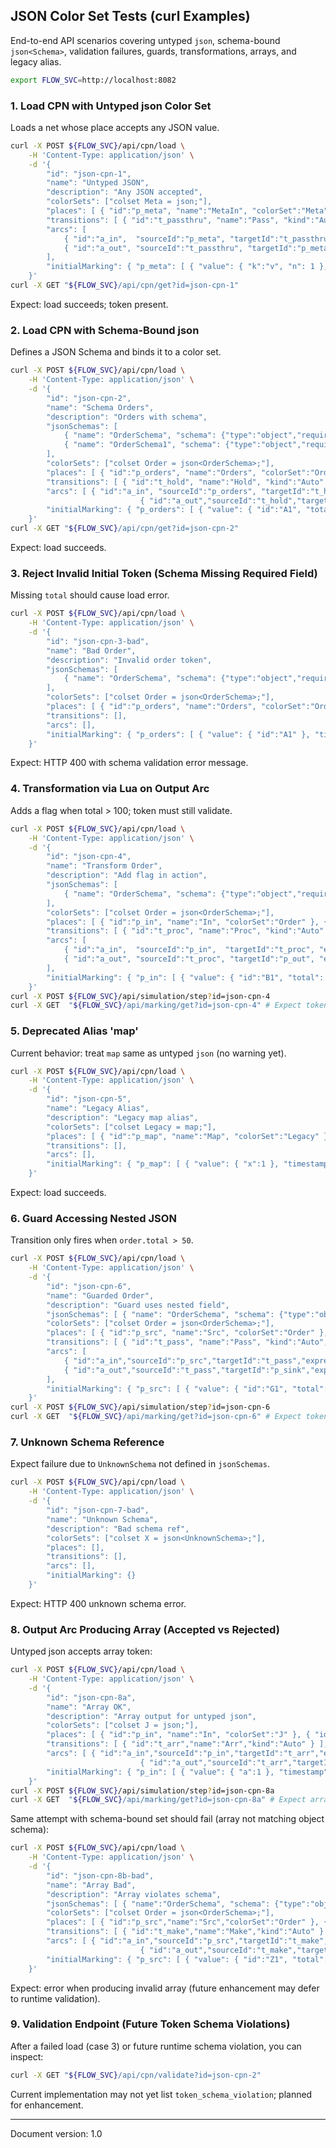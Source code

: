 ## JSON Color Set Tests (curl Examples)

End-to-end API scenarios covering untyped `json`, schema-bound `json<Schema>`, validation failures, guards, transformations, arrays, and legacy alias.

```sh
export FLOW_SVC=http://localhost:8082
```

### 1. Load CPN with Untyped json Color Set
Loads a net whose place accepts any JSON value.
```sh
curl -X POST ${FLOW_SVC}/api/cpn/load \
	-H 'Content-Type: application/json' \
	-d '{
		"id": "json-cpn-1",
		"name": "Untyped JSON",
		"description": "Any JSON accepted",
		"colorSets": ["colset Meta = json;"],
		"places": [ { "id":"p_meta", "name":"MetaIn", "colorSet":"Meta" } ],
		"transitions": [ { "id":"t_passthru", "name":"Pass", "kind":"Auto" } ],
		"arcs": [
			{ "id":"a_in",  "sourceId":"p_meta", "targetId":"t_passthru", "expression":"x", "direction":"IN"},
			{ "id":"a_out", "sourceId":"t_passthru", "targetId":"p_meta", "expression":"x", "direction":"OUT"}
		],
		"initialMarking": { "p_meta": [ { "value": { "k":"v", "n": 1 }, "timestamp": 0 } ] }
	}'
curl -X GET "${FLOW_SVC}/api/cpn/get?id=json-cpn-1"
```
Expect: load succeeds; token present.

### 2. Load CPN with Schema-Bound json<OrderSchema>
Defines a JSON Schema and binds it to a color set.
```sh
curl -X POST ${FLOW_SVC}/api/cpn/load \
	-H 'Content-Type: application/json' \
	-d '{
		"id": "json-cpn-2",
		"name": "Schema Orders",
		"description": "Orders with schema",
		"jsonSchemas": [
			{ "name": "OrderSchema", "schema": {"type":"object","required":["id","total"],"properties": {"id":{"type":"string"},"total":{"type":"number"}} } },
			{ "name": "OrderSchema1", "schema": {"type":"object","required":["id","total"],"properties": {"id":{"type":"string"},"total":{"type":"number"}} } }
		],
		"colorSets": ["colset Order = json<OrderSchema>;"],
		"places": [ { "id":"p_orders", "name":"Orders", "colorSet":"Order" } ],
		"transitions": [ { "id":"t_hold", "name":"Hold", "kind":"Auto" } ],
		"arcs": [ { "id":"a_in", "sourceId":"p_orders", "targetId":"t_hold", "expression":"order", "direction":"IN" },
							 { "id":"a_out","sourceId":"t_hold","targetId":"p_orders","expression":"order","direction":"OUT" } ],
		"initialMarking": { "p_orders": [ { "value": { "id":"A1", "total": 10.5 }, "timestamp":0 } ] }
	}'
curl -X GET "${FLOW_SVC}/api/cpn/get?id=json-cpn-2"
```
Expect: load succeeds.

### 3. Reject Invalid Initial Token (Schema Missing Required Field)
Missing `total` should cause load error.
```sh
curl -X POST ${FLOW_SVC}/api/cpn/load \
	-H 'Content-Type: application/json' \
	-d '{
		"id": "json-cpn-3-bad",
		"name": "Bad Order",
		"description": "Invalid order token",
		"jsonSchemas": [
			{ "name": "OrderSchema", "schema": {"type":"object","required":["id","total"],"properties": {"id":{"type":"string"},"total":{"type":"number"}} } }
		],
		"colorSets": ["colset Order = json<OrderSchema>;"],
		"places": [ { "id":"p_orders", "name":"Orders", "colorSet":"Order" } ],
		"transitions": [],
		"arcs": [],
		"initialMarking": { "p_orders": [ { "value": { "id":"A1" }, "timestamp":0 } ] }
	}'
```
Expect: HTTP 400 with schema validation error message.

### 4. Transformation via Lua on Output Arc
Adds a flag when total > 100; token must still validate.
```sh
curl -X POST ${FLOW_SVC}/api/cpn/load \
	-H 'Content-Type: application/json' \
	-d '{
		"id": "json-cpn-4",
		"name": "Transform Order",
		"description": "Add flag in action",
		"jsonSchemas": [
			{ "name": "OrderSchema", "schema": {"type":"object","required":["id","total"],"properties": {"id":{"type":"string"},"total":{"type":"number"}} } }
		],
		"colorSets": ["colset Order = json<OrderSchema>;"],
		"places": [ { "id":"p_in", "name":"In", "colorSet":"Order" }, { "id":"p_out", "name":"Out", "colorSet":"Order" } ],
		"transitions": [ { "id":"t_proc", "name":"Proc", "kind":"Auto" } ],
		"arcs": [
			{ "id":"a_in",  "sourceId":"p_in",  "targetId":"t_proc", "expression":"order", "direction":"IN" },
			{ "id":"a_out", "sourceId":"t_proc", "targetId":"p_out", "expression":"local o = order; if o.total > 100 then o.flag=\"BIG\" end; return o", "direction":"OUT" }
		],
		"initialMarking": { "p_in": [ { "value": { "id":"B1", "total": 150 }, "timestamp":0 } ] }
	}'
curl -X POST ${FLOW_SVC}/api/simulation/step?id=json-cpn-4
curl -X GET  "${FLOW_SVC}/api/marking/get?id=json-cpn-4" # Expect token with flag = BIG in p_out
```

### 5. Deprecated Alias 'map'
Current behavior: treat `map` same as untyped `json` (no warning yet).
```sh
curl -X POST ${FLOW_SVC}/api/cpn/load \
	-H 'Content-Type: application/json' \
	-d '{
		"id": "json-cpn-5",
		"name": "Legacy Alias",
		"description": "Legacy map alias",
		"colorSets": ["colset Legacy = map;"],
		"places": [ { "id":"p_map", "name":"Map", "colorSet":"Legacy" } ],
		"transitions": [],
		"arcs": [],
		"initialMarking": { "p_map": [ { "value": { "x":1 }, "timestamp":0 } ] }
	}'
```
Expect: load succeeds.

### 6. Guard Accessing Nested JSON
Transition only fires when `order.total > 50`.
```sh
curl -X POST ${FLOW_SVC}/api/cpn/load \
	-H 'Content-Type: application/json' \
	-d '{
		"id": "json-cpn-6",
		"name": "Guarded Order",
		"description": "Guard uses nested field",
		"jsonSchemas": [ { "name": "OrderSchema", "schema": {"type":"object","required":["id","total"],"properties": {"id":{"type":"string"},"total":{"type":"number"}} } } ],
		"colorSets": ["colset Order = json<OrderSchema>;"],
		"places": [ { "id":"p_src", "name":"Src", "colorSet":"Order" }, { "id":"p_sink", "name":"Sink", "colorSet":"Order" } ],
		"transitions": [ { "id":"t_pass", "name":"Pass", "kind":"Auto", "guardExpression":"order.total > 50", "variables":["order"] } ],
		"arcs": [
			{ "id":"a_in","sourceId":"p_src","targetId":"t_pass","expression":"order","direction":"IN" },
			{ "id":"a_out","sourceId":"t_pass","targetId":"p_sink","expression":"order","direction":"OUT" }
		],
		"initialMarking": { "p_src": [ { "value": { "id":"G1", "total": 75 }, "timestamp":0 } ] }
	}'
curl -X POST ${FLOW_SVC}/api/simulation/step?id=json-cpn-6
curl -X GET  "${FLOW_SVC}/api/marking/get?id=json-cpn-6" # Expect token moved to p_sink
```

### 7. Unknown Schema Reference
Expect failure due to `UnknownSchema` not defined in `jsonSchemas`.
```sh
curl -X POST ${FLOW_SVC}/api/cpn/load \
	-H 'Content-Type: application/json' \
	-d '{
		"id": "json-cpn-7-bad",
		"name": "Unknown Schema",
		"description": "Bad schema ref",
		"colorSets": ["colset X = json<UnknownSchema>;"],
		"places": [],
		"transitions": [],
		"arcs": [],
		"initialMarking": {}
	}'
```
Expect: HTTP 400 unknown schema error.

### 8. Output Arc Producing Array (Accepted vs Rejected)
Untyped json accepts array token:
```sh
curl -X POST ${FLOW_SVC}/api/cpn/load \
	-H 'Content-Type: application/json' \
	-d '{
		"id": "json-cpn-8a",
		"name": "Array OK",
		"description": "Array output for untyped json",
		"colorSets": ["colset J = json;"],
		"places": [ { "id":"p_in", "name":"In", "colorSet":"J" }, { "id":"p_out","name":"Out","colorSet":"J" } ],
		"transitions": [ { "id":"t_arr","name":"Arr","kind":"Auto" } ],
		"arcs": [ { "id":"a_in","sourceId":"p_in","targetId":"t_arr","expression":"j","direction":"IN" },
							 { "id":"a_out","sourceId":"t_arr","targetId":"p_out","expression":"return {1,2,3}","direction":"OUT" } ],
		"initialMarking": { "p_in": [ { "value": { "a":1 }, "timestamp":0 } ] }
	}'
curl -X POST ${FLOW_SVC}/api/simulation/step?id=json-cpn-8a
curl -X GET  "${FLOW_SVC}/api/marking/get?id=json-cpn-8a" # Expect array token in p_out
```
Same attempt with schema-bound set should fail (array not matching object schema):
```sh
curl -X POST ${FLOW_SVC}/api/cpn/load \
	-H 'Content-Type: application/json' \
	-d '{
		"id": "json-cpn-8b-bad",
		"name": "Array Bad",
		"description": "Array violates schema",
		"jsonSchemas": [ { "name":"OrderSchema", "schema": {"type":"object","required":["id","total"],"properties": {"id":{"type":"string"},"total":{"type":"number"}} } } ],
		"colorSets": ["colset Order = json<OrderSchema>;"],
		"places": [ { "id":"p_src","name":"Src","colorSet":"Order" }, { "id":"p_dst","name":"Dst","colorSet":"Order" } ],
		"transitions": [ { "id":"t_make","name":"Make","kind":"Auto" } ],
		"arcs": [ { "id":"a_in","sourceId":"p_src","targetId":"t_make","expression":"order","direction":"IN" },
							 { "id":"a_out","sourceId":"t_make","targetId":"p_dst","expression":"return {1,2,3}","direction":"OUT" } ],
		"initialMarking": { "p_src": [ { "value": { "id":"Z1", "total": 1 }, "timestamp":0 } ] }
	}'
```
Expect: error when producing invalid array (future enhancement may defer to runtime validation).

### 9. Validation Endpoint (Future Token Schema Violations)
After a failed load (case 3) or future runtime schema violation, you can inspect:
```sh
curl -X GET "${FLOW_SVC}/api/cpn/validate?id=json-cpn-2"
```
Current implementation may not yet list `token_schema_violation`; planned for enhancement.

---
Document version: 1.0
